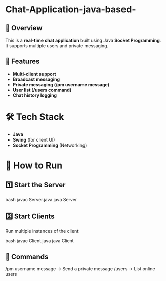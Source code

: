# Chat-Application-java-based-

## 📌 Overview
This is a **real-time chat application** built using Java **Socket Programming**. It supports multiple users and private messaging.

## 🚀 Features
- **Multi-client support**  
- **Broadcast messaging**  
- **Private messaging (/pm username message)**  
- **User list (/users command)**  
- **Chat history logging**  

# 🛠️ Tech Stack
- **Java**
- **Swing** (for client UI)
- **Socket Programming** (Networking)

# 🔧 How to Run
## 1️⃣ Start the Server  
bash
javac Server.java
java Server

## 2️⃣ Start Clients
Run multiple instances of the client:

bash
javac Client.java
java Client

## 📝 Commands
/pm username message → Send a private message
/users → List online users
